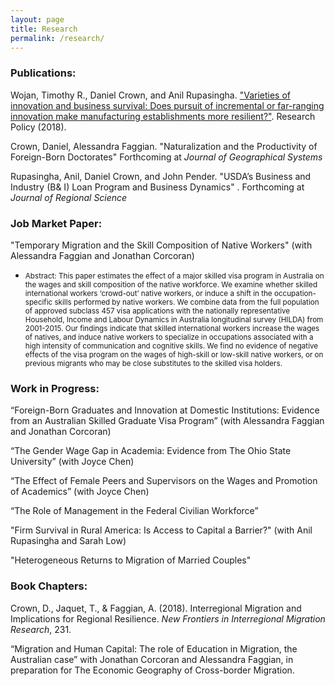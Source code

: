```yaml
---
layout: page
title: Research
permalink: /research/
---
```

### Publications:
Wojan, Timothy R., Daniel Crown, and Anil Rupasingha. ["Varieties of innovation and business survival: Does pursuit of incremental or far-ranging innovation make manufacturing establishments more resilient?"](https://authors.elsevier.com/c/1XmLEB5AS84Tw). Research Policy (2018).


Crown, Daniel, Alessandra Faggian. "Naturalization and the Productivity of Foreign-Born Doctorates" Forthcoming at *Journal of Geographical Systems*

Rupasingha, Anil, Daniel Crown, and John Pender. "USDA’s Business and Industry (B& I) Loan Program and Business Dynamics" . Forthcoming at *Journal of Regional Science*

### Job Market Paper: 

"Temporary Migration and the Skill Composition of Native Workers" 
(with Alessandra Faggian and Jonathan Corcoran)
* <small>Abstract: 
This paper estimates the effect of a major skilled visa program in Australia on the wages and skill composition of the native workforce. We examine whether skilled international workers ‘crowd-out’ native workers, or induce a shift in the occupation-specific skills performed by native workers. We combine data from the full population of approved subclass 457 visa applications with the nationally representative Household, Income and Labour Dynamics in Australia longitudinal survey (HILDA) from 2001-2015. Our findings indicate that skilled international workers increase the wages of natives, and induce native workers to specialize in occupations associated with a high intensity of communication and cognitive skills.  We find no evidence of negative effects of the visa program on the wages of high-skill or low-skill native workers, or on previous migrants who may be close substitutes to the skilled visa holders. </small>


### Work in Progress:

“Foreign-Born Graduates and Innovation at Domestic Institutions: Evidence from an
Australian Skilled Graduate Visa Program” 
(with Alessandra Faggian and Jonathan Corcoran)

“The Gender Wage Gap in Academia: Evidence from The Ohio State University”
(with Joyce Chen)

“The Effect of Female Peers and Supervisors on the Wages and Promotion of Academics”
(with Joyce Chen)

“The Role of Management in the Federal Civilian Workforce”

"Firm Survival in Rural America: Is Access to Capital a Barrier?" 
(with Anil Rupasingha and Sarah Low)
   
"Heterogeneous Returns to Migration of Married Couples"


### Book Chapters:
Crown, D., Jaquet, T., & Faggian, A. (2018). Interregional Migration and Implications for Regional Resilience. *New Frontiers in Interregional Migration Research*, 231.

“Migration and Human Capital: The role of Education in Migration, the Australian case” with Jonathan Corcoran and Alessandra Faggian, in preparation for The Economic Geography of Cross-border Migration.


